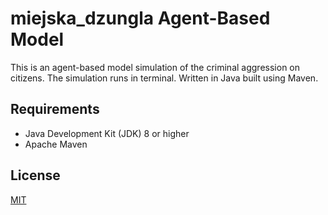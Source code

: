 # miejska_dzungla Agent-Based Model
This is an agent-based model simulation of the criminal aggression on citizens. The simulation runs in terminal. Written in Java built using Maven.

## Requirements
- Java Development Kit (JDK) 8 or higher
- Apache Maven

## License

[MIT](https://choosealicense.com/licenses/mit/)

